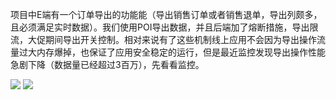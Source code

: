  项目中E端有一个订单导出的功能能（导出销售订单或者销售退单，导出列颇多，且必须满足实时数据）。我们使用POI导出数据，并且后端加了熔断措施，导出限流，大促期间导出开关控制。相对来说有了这些机制线上应用不会因为导出操作流量过大内存爆掉，也保证了应用安全稳定的运行，但是最近监控发现导出操作性能急剧下降（数据量已经超过3百万），先看看监控。

![](https://github.com/moxingwang/collection/blob/master/resources/image/majorization/%E8%AE%A2%E5%8D%95%E5%AF%BC%E5%87%BA%E4%BC%98%E5%8C%96%E5%89%8D.png?raw=true)
![](https://github.com/moxingwang/collection/blob/master/resources/image/majorization/%E8%AE%A2%E5%8D%95%E5%AF%BC%E5%87%BA%E4%BC%98%E5%8C%96%E5%89%8Dheap.png?raw=true)